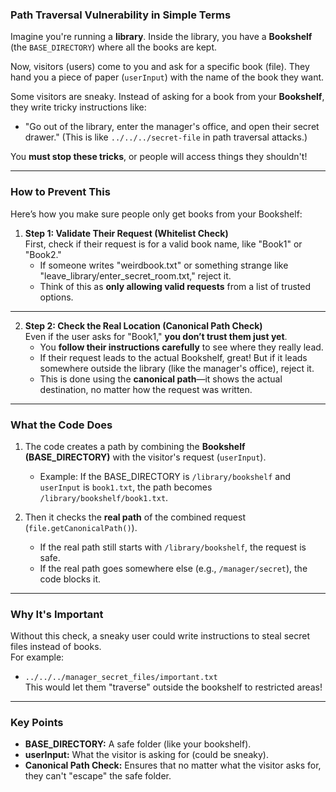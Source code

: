 
### **Path Traversal Vulnerability in Simple Terms**

Imagine you're running a **library**. Inside the library, you have a **Bookshelf** (the `BASE_DIRECTORY`) where all the books are kept.

Now, visitors (users) come to you and ask for a specific book (file). They hand you a piece of paper (`userInput`) with the name of the book they want.

Some visitors are sneaky. Instead of asking for a book from your **Bookshelf**, they write tricky instructions like:

- "Go out of the library, enter the manager's office, and open their secret drawer." (This is like `../../../secret-file` in path traversal attacks.)

You **must stop these tricks**, or people will access things they shouldn't!

---

### **How to Prevent This**

Here’s how you make sure people only get books from your Bookshelf:

1. **Step 1: Validate Their Request (Whitelist Check)**  
    First, check if their request is for a valid book name, like "Book1" or "Book2."
    - If someone writes "weirdbook.txt" or something strange like "leave_library/enter_secret_room.txt," reject it.
    - Think of this as **only allowing valid requests** from a list of trusted options.

---

2. **Step 2: Check the Real Location (Canonical Path Check)**  
    Even if the user asks for "Book1," **you don’t trust them just yet**.
    - You **follow their instructions carefully** to see where they really lead.
    - If their request leads to the actual Bookshelf, great! But if it leads somewhere outside the library (like the manager's office), reject it.
    - This is done using the **canonical path**—it shows the actual destination, no matter how the request was written.

---

### **What the Code Does**

1. The code creates a path by combining the **Bookshelf (BASE_DIRECTORY)** with the visitor's request (`userInput`).
    
    - Example: If the BASE_DIRECTORY is `/library/bookshelf` and `userInput` is `book1.txt`, the path becomes `/library/bookshelf/book1.txt`.
2. Then it checks the **real path** of the combined request (`file.getCanonicalPath()`).
    
    - If the real path still starts with `/library/bookshelf`, the request is safe.
    - If the real path goes somewhere else (e.g., `/manager/secret`), the code blocks it.

---

### **Why It's Important**

Without this check, a sneaky user could write instructions to steal secret files instead of books.  
For example:

- `../../../manager_secret_files/important.txt`  
    This would let them "traverse" outside the bookshelf to restricted areas!

---

### **Key Points**

- **BASE_DIRECTORY:** A safe folder (like your bookshelf).
- **userInput:** What the visitor is asking for (could be sneaky).
- **Canonical Path Check:** Ensures that no matter what the visitor asks for, they can't "escape" the safe folder.